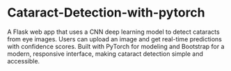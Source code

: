 # Cataract-Detection-with-pytorch
A Flask web app that uses a CNN deep learning model to detect cataracts from eye images. Users can upload an image and get real-time predictions with confidence scores. Built with PyTorch for modeling and Bootstrap for a modern, responsive interface, making cataract detection simple and accessible.
